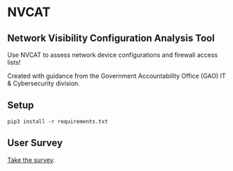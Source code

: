 # NVCAT
## Network Visibility Configuration Analysis Tool
Use NVCAT to assess network device configurations and firewall access lists!

Created with guidance from the Government Accountability Office (GAO) IT & Cybersecurity division.

## Setup
`pip3 install -r requirements.txt`

## User Survey
[Take the survey](https://forms.gle/DCXjw9e8rBKjgFqA6).
